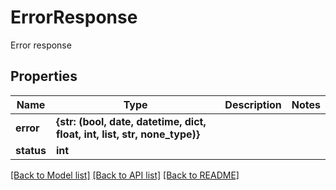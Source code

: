 # ErrorResponse

Error response
## Properties
Name | Type | Description | Notes
------------ | ------------- | ------------- | -------------
**error** | **{str: (bool, date, datetime, dict, float, int, list, str, none_type)}** |  | 
**status** | **int** |  | 

[[Back to Model list]](../README.md#documentation-for-models) [[Back to API list]](../README.md#documentation-for-api-endpoints) [[Back to README]](../README.md)


